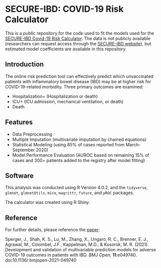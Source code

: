 # SECURE-IBD: COVID-19 Risk Calculator

This is a public repository for the code used to fit the models used for the [SECURE-IBD Covid-19 Risk Calculator](https://bmjopen.bmj.com/content/11/11/e049740.long). The data is not publicly available (researchers can request access through the [SECURE-IBD website](https://covidibd.org/sharing-secure-ibd-data/)), but estimated model coefficients are available in this repository.

## Introduction

The online risk prediction tool can effectively predict which unvaccinated patients with inflammatory bowel disease (IBD) may be at higher risk for COVID-19-related morbidity. Three primary outcomes are examined:

- Hospitalization+ (Hospitalization or death)
- ICU+ (ICU admission, mechanical ventilation, or death)
- Death

 ## Features
 - Data Preprocessing
 - Multiple Imputation (multivariate imputation by chained equations)
 - Statistical Modeling (using 85% of cases reported from March-September 2020)
 - Model Performance Evaluation (AUROC based on remaining 15% of cases and 300+ patients added to the registry after model fitting)
 
 ## Software
 
 This analysis was conducted using R Version 4.0.2, and the `tidyverse`, `glmnet`, `glmnetUtils`, `mice`, `magrittr`, `future`, and `pROC` packages. 
 
 The calculator was created using R Shiny.

## Reference

For further details, please reference the [paper](https://bmjopen.bmj.com/content/11/11/e049740.long):

Sperger, J., Shah, K. S., Lu, M., Zhang, X., Ungaro, R. C., Brenner, E. J., Agrawal, M., Colombel, J.F., Kappelman, M.D., & Kosorok, M. R. (2021). Development and validation of multivariable prediction models for adverse COVID-19 outcomes in patients with IBD. *BMJ Open*; **11**:e049740.  doi:10.1136/
bmjopen-2021-049740
